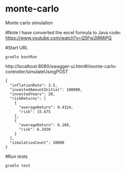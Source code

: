 # monte-carlo
Monte carlo simulation


#Note
I have converted the excel formula to Java code: https://www.youtube.com/watch?v=Q5Fw2IRMjPQ


#Start URL
```
gradle bootRun
```

http://localhost:8080/swagger-ui.html#/monte-carlo-controller/simulateUsingPOST

```
{
  "inflationRate": 3.5,
  "investedAmountInitial": 100000,
  "investedYears": 20,
  "riskReturns": [
    {
      "averageReturn": 9.4324,
      "risk": 15.675
    },
    {
      "averageReturn": 6.189,
      "risk": 6.3438
    }
  ],
  "simulationCount": 10000
}
```

#Run tests
```
gradle test
```


